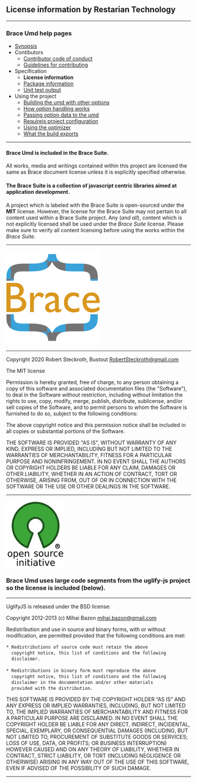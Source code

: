 ## License information by Restarian Technology

----
### Brace Umd help pages
* [Synopsis](https://github.com/restarian/brace_umd/blob/master/docs/synopsis.md)
* Contibutors
  * [Contributor code of conduct](https://github.com/restarian/brace_umd/blob/master/docs/contibutors/contributor_code_of_conduct.md)
  * [Guidelines for contributing](https://github.com/restarian/brace_umd/blob/master/docs/contibutors/guidelines_for_contributing.md)
* Specification
  * **License information**
  * [Package information](https://github.com/restarian/brace_umd/blob/master/docs/specification/package_information.md)
  * [Unit test output](https://github.com/restarian/brace_umd/blob/master/docs/specification/unit_test_output.md)
* Using the project
  * [Building the umd with other options](https://github.com/restarian/brace_umd/blob/master/docs/using_the_project/building_the_umd_with_other_options.md)
  * [How option handling works](https://github.com/restarian/brace_umd/blob/master/docs/using_the_project/how_option_handling_works.md)
  * [Passing option data to the umd](https://github.com/restarian/brace_umd/blob/master/docs/using_the_project/passing_option_data_to_the_umd.md)
  * [Requirejs project configuration](https://github.com/restarian/brace_umd/blob/master/docs/using_the_project/requirejs_project_configuration.md)
  * [Using the optimizer](https://github.com/restarian/brace_umd/blob/master/docs/using_the_project/using_the_optimizer.md)
  * [What the build exports](https://github.com/restarian/brace_umd/blob/master/docs/using_the_project/what_the_build_exports.md)

----

#### Brace Umd is included in the Brace Suite.

All works, media and writings contained within this project are licensed the same as Brace document license unless it is explicitly specified otherwise.

#### The Brace Suite is a collection of javascript centric libraries aimed at application development.

A project which is labeled with the Brace Suite is open-sourced under the **MIT** license. However, the license for the Brace Suite may not pertain to all content used within a Brace Suite project. Any (*and all*), content which is not explicitly licensed shall be used under the *Brace Suite* license. Please make sure to verify all content licensing before using the works within the *Brace Suite*.  

---

![Brace](https://raw.githubusercontent.com/restarian/restarian/master/brace/doc/image/brace_logo_medium.png)

---

Copyright 2020 Robert Steckroth, Bustout <RobertSteckroth@gmail.com>

The MIT license

Permission is hereby granted, free of charge, to any person obtaining a copy of this software and associated documentation files (the "Software"), to deal in the Software without restriction, including without limitation the rights to use, copy, modify, merge, publish, distribute, sublicense, and/or sell copies of the Software, and to permit persons to whom the Software is furnished to do so, subject to the following conditions:

The above copyright notice and this permission notice shall be included in all copies or substantial portions of the Software.

THE SOFTWARE IS PROVIDED "AS IS", WITHOUT WARRANTY OF ANY KIND, EXPRESS OR IMPLIED, INCLUDING BUT NOT LIMITED TO THE WARRANTIES OF MERCHANTABILITY, FITNESS FOR A PARTICULAR PURPOSE AND NONINFRINGEMENT. IN NO EVENT SHALL THE AUTHORS OR COPYRIGHT HOLDERS BE LIABLE FOR ANY CLAIM, DAMAGES OR OTHER LIABILITY, WHETHER IN AN ACTION OF CONTRACT, TORT OR OTHERWISE, ARISING FROM, OUT OF OR IN CONNECTION WITH THE SOFTWARE OR THE USE OR OTHER DEALINGS IN THE SOFTWARE.

---
![MIT](https://raw.githubusercontent.com/restarian/restarian/master/brace/doc/image/osi_standard_logo_small.jpg)

### Brace Umd uses large code segments from the uglify-js project so the license is included (below).

---

UglifyJS is released under the BSD license:

Copyright 2012-2013 (c) Mihai Bazon <mihai.bazon@gmail.com>

Redistribution and use in source and binary forms, with or without
modification, are permitted provided that the following conditions
are met:

    * Redistributions of source code must retain the above
      copyright notice, this list of conditions and the following
      disclaimer.

    * Redistributions in binary form must reproduce the above
      copyright notice, this list of conditions and the following
      disclaimer in the documentation and/or other materials
      provided with the distribution.

THIS SOFTWARE IS PROVIDED BY THE COPYRIGHT HOLDER “AS IS” AND ANY
EXPRESS OR IMPLIED WARRANTIES, INCLUDING, BUT NOT LIMITED TO, THE
IMPLIED WARRANTIES OF MERCHANTABILITY AND FITNESS FOR A PARTICULAR
PURPOSE ARE DISCLAIMED. IN NO EVENT SHALL THE COPYRIGHT HOLDER BE
LIABLE FOR ANY DIRECT, INDIRECT, INCIDENTAL, SPECIAL, EXEMPLARY,
OR CONSEQUENTIAL DAMAGES (INCLUDING, BUT NOT LIMITED TO,
PROCUREMENT OF SUBSTITUTE GOODS OR SERVICES; LOSS OF USE, DATA, OR
PROFITS; OR BUSINESS INTERRUPTION) HOWEVER CAUSED AND ON ANY
THEORY OF LIABILITY, WHETHER IN CONTRACT, STRICT LIABILITY, OR
TORT (INCLUDING NEGLIGENCE OR OTHERWISE) ARISING IN ANY WAY OUT OF
THE USE OF THIS SOFTWARE, EVEN IF ADVISED OF THE POSSIBILITY OF
SUCH DAMAGE.

---
